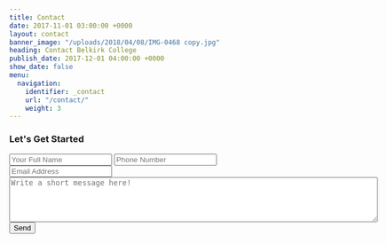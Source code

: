 ```yaml
---
title: Contact
date: 2017-11-01 03:00:00 +0000
layout: contact
banner_image: "/uploads/2018/04/08/IMG-0468 copy.jpg"
heading: Contact Belkirk College
publish_date: 2017-12-01 04:00:00 +0000
show_date: false
menu:
  navigation:
    identifier: _contact
    url: "/contact/"
    weight: 3
---
```


### Let's Get Started

<form action="{{ site.baseurl }}/mail.php" id="form" method="post" name="form">
  		<div class="">
		    <input class="text-input" type="text" name="full_name" for="" placeholder="Your Full Name">
		    <input class="text-input" type="text" name="phone" for="" placeholder="Phone Number">
		    <input class="text-input" type="text" name="email" for="" placeholder="Email Address">
		    <textarea class="text-input" rows="5" cols="80" name="message" for="" placeholder="Write a short message here!"></textarea>
  		</div>
  		<button class="btn " type="submit" name="submit" value="submit"><span>Send</span></button>  
</form>
